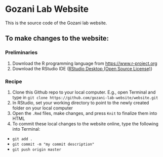 # Gozani Lab Website

This is the source code of the Gozani lab website.

## To make changes to the website:

### Preliminaries

1) Download the R programming language from https://www.r-project.org
2) Download the RStudio IDE ([RStudio Desktop (Open Source License)](https://www.rstudio.com/products/rstudio/download/))

### Recipe

1) Clone this Github repo to your local computer.  E.g., open Terminal and type in `git clone https://github.com/gozani-lab-website/website.git`
2) In RStudio, set your working directory to point to the newly created folder on your local computer
3) Open the `.Rmd` files, make changes, and press `Knit` to finalize them into HTML
4) To commit these local changes to the website online, type the following into Terminal:

* `git add .`
* `git commit -m "my commit description"`
* `git push origin master`

